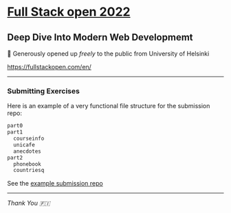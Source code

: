 # [Full Stack open 2022](https://fullstackopen.com/en/)

## Deep Dive Into Modern Web Developmemt

:pray: Generously opened up *freely* to the public from University of Helsinki

<https://fullstackopen.com/en/>

----

### Submitting Exercises

Here is an example of a very functional file structure for the submission repo:

```txt
part0
part1
  courseinfo
  unicafe
  anecdotes
part2
  phonebook
  countriesq
```

See the [example submission repo](https://github.com/fullstack-hy2020/example-submission-repository)

----

*Thank You :finland:*
